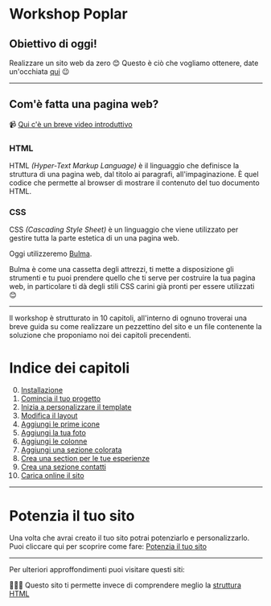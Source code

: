 # Workshop Poplar

## Obiettivo di oggi!

Realizzare un sito web da zero 😊
Questo è ciò che vogliamo ottenere, date un'occhiata [qui](https://ladygaga-resume.netlify.com/) 😉


---


## Com'è fatta una pagina web?

📹  [Qui c'è un breve video introduttivo](https://www.youtube.com/watch?v=gT0Lh1eYk78)


### HTML

HTML _(Hyper-Text Markup Language)_ è il linguaggio che definisce la struttura di una pagina web, dal titolo ai paragrafi, all'impaginazione. È quel codice che permette al browser di mostrare il contenuto del tuo documento HTML.

### CSS

CSS _(Cascading Style Sheet)_ è un linguaggio che viene utilizzato per gestire tutta la parte estetica di un una pagina web. 

Oggi utilizzeremo [Bulma](https://bulma.io).

Bulma è come una cassetta degli attrezzi, ti mette a disposizione gli strumenti e tu puoi prendere quello che ti serve per costruire la tua pagina web, in particolare ti dà degli stili CSS carini già pronti per essere utilizzati 😊

---

Il workshop è strutturato in 10 capitoli, all'interno di ognuno troverai una breve guida su come realizzare un pezzettino del sito e un file contenente la soluzione che proponiamo noi dei capitoli precendenti.

# Indice dei capitoli

00. [Installazione](00-installazione)
1. [Comincia il tuo progetto](01-comincia-a-preparare-il-tuo-progetto)
2. [Inizia a personalizzare il template](02-inizia-a-personalizzare-il-template)
3. [Modifica il layout](03-modifica-il-layout)
4. [Aggiungi le prime icone](04-aggiungi-le-prime-icone)
5. [Aggiungi la tua foto](05-aggiungi-la-tua-foto)
6. [Aggiungi le colonne](06-aggiungi-le-colonne)
7. [Aggiungi una sezione colorata](07-aggiungi-una-sezione-colorata)
8. [Crea una section per le tue esperienze](08-crea-section-per-esperienze)
9. [Crea una sezione contatti](09-crea-una-sezione-contatti)
1. [Carica online il sito](10-carica-online-il-sito)

--- 


# Potenzia il tuo sito

Una volta che avrai creato il tuo sito potrai potenziarlo e personalizzarlo.
Puoi cliccare qui per scoprire come fare: [Potenzia il tuo sito](potenzia-il-tuo-sito)


---

Per ulteriori approffondimenti puoi visitare questi siti: 

👩🏻‍💻  Questo sito ti permette invece di comprendere meglio la [struttura HTML](https://htmlreference.io/base/)
